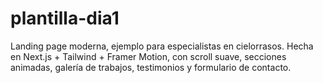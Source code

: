 # plantilla-dia1
Landing page moderna, ejemplo para especialistas en cielorrasos. Hecha en Next.js + Tailwind + Framer Motion, con scroll suave, secciones animadas, galería de trabajos, testimonios y formulario de contacto.
